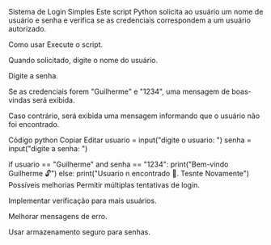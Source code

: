 Sistema de Login Simples
Este script Python solicita ao usuário um nome de usuário e senha e verifica se as credenciais correspondem a um usuário autorizado.

Como usar
Execute o script.

Quando solicitado, digite o nome do usuário.

Digite a senha.

Se as credenciais forem "Guilherme" e "1234", uma mensagem de boas-vindas será exibida.

Caso contrário, será exibida uma mensagem informando que o usuário não foi encontrado.

Código
python
Copiar
Editar
usuario = input("digite o usuario: ")
senha = input("digite a senha: ")

if usuario == "Guilherme" and senha == "1234":
    print("Bem-vindo Guilherme 🔓")
else:
    print("Usuario n encontrado 🔐. Tesnte Novamente")
Possíveis melhorias
Permitir múltiplas tentativas de login.

Implementar verificação para mais usuários.

Melhorar mensagens de erro.

Usar armazenamento seguro para senhas.
